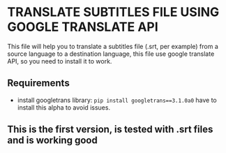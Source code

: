 # TRANSLATE SUBTITLES FILE USING GOOGLE TRANSLATE API

This file will help you to translate a subtitles file (.srt, per example) from a source language to a destination language,
this file use google translate API, so you need to install it to work.

## Requirements

- install googletrans library: `pip install googletrans==3.1.0a0` have to install this alpha to avoid issues.

## **This is the first version, is tested with .srt files and is working good**

